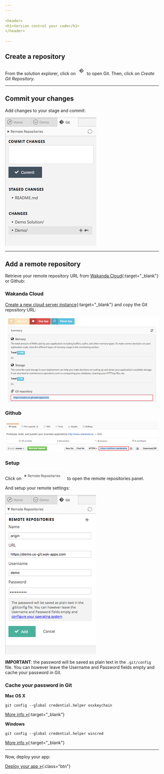 ```yaml
---
---

<header>
<h1>Version control your code</h1>
</header>

---
```


## Create a repository

From the solution explorer, click on <img class="inline" src="img/git-shortcut.png" /> to open Git.
Then, click on _Create Git Repository_.

---

## Commit your changes

Add changes to your stage and commit:

<img src="img/git-commit.png" />

---

<h2 id="remote">Add a remote repository</h2>

Retrieve your remote repository URL from [Wakanda Cloud](https://console.wakanda.io){:target="_blank"} or Github:

### Wakanda Cloud

[Create a new cloud server instance](http://docs.wakcloud.com/en/latest/getting_started.html){:target="_blank"} and copy the Git repository URL:

<img src="img/git-wakanda-cloud.png" />

### Github

<img src="img/git-github.png" />

### Setup

Click on <img class="inline" src="img/git-remote-repositories.png" /> to open the remote repositories panel.

And setup your remote settings:

<img src="img/git-add-remote.png" />


**IMPORTANT**: the password will be saved as plain text in the `.git/config` file.
You can however leave the Username and Password fields empty and cache your password in Git.

### Cache your password in Git

**Mac OS X**

    git config --global credential.helper osxkeychain
    
[More info  »](https://help.github.com/articles/caching-your-github-password-in-git/#platform-mac){:target="_blank"}

**Windows**

    git config --global credential.helper wincred
    
[More info  »](https://help.github.com/articles/caching-your-github-password-in-git/#platform-windows){:target="_blank"}

---

Now, deploy your app:

[Deploy your app »](deploy-your-app.html){:class="btn"}